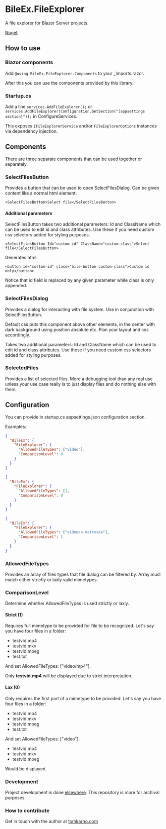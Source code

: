 BileEx.FileExplorer
===================
A file explorer for Blazor Server projects.

[Nuget](https://www.nuget.org/packages/BileEx.FileExplorer/)

## How to use

### Blazor components
Add `@using BileEx.FileExplorer.Components` to your _Imports.razor.

After this you can use the components provided by this library.

### Startup.cs
Add a line `services.AddFileExplorer();` or `services.AddFileExplorer(Configuration.GetSection("[appsettings section]"));` in ConfigureServices.

This exposes `IFileExplorerService` and/or `FileExplorerOptions` instances via dependency injection.

## Components
There are three separate components that can be used together or separately.

### SelectFilesButton
Provides a button that can be used to open SelectFilesDialog. Can be given content like a normal html element.

`<SelectFilesButton>Select file</SelectFilesButton>`

#### Additional parameters
SelectFilesButton takes two additional parameters: Id and ClassName which can be used to edit id and class attributes.
Use these if you need custom css selectors added for styling purposes.

`<SelectFilesButton Id="custom-id" ClassName="custom-class">Select file</SelectFilesButton>`

Generates html:

`<button id="custom-id" class="bile-button custom-class">Custom id only</button>`

Notice that id field is replaced by any given parameter while class is only appended.

### SelectFilesDialog
Provides a dialog for interacting with file system. Use in conjunction with SelectFilesButton.

Default css puts this component above other elements, in the center with dark background using position absolute etc.
Plan your layout and css accordingly.

Takes two additional parameters: Id and ClassName which can be used to edit id and class attributes.
Use these if you need custom css selectors added for styling purposes.

### SelectedFiles
Provides a list of selected files. More a debugging tool than any real use unless your use case really is to just display files and do nothing else with them.

## Configuration
You can provide in startup.cs appsettings.json configuration section.

Examples:

```json
{
  "BileEx": {
    "FileExplorer": {
      "AllowedFileTypes": ["video"],
      "ComparisonLevel": 0
    }
  } 
}
```

```json
{
  "BileEx": {
    "FileExplorer": {
      "AllowedFileTypes": [],
      "ComparisonLevel": 0
    }
  } 
}
```

```json
{
  "BileEx": {
    "FileExplorer": {
      "AllowedFileTypes": ["video/x-matroska"],
      "ComparisonLevel": 1
    }
  } 
}
```
### AllowedFileTypes
Provides an array of files types that file dialog can be filtered by.
Array must match either strictly or laxly valid mimetypes.

### ComparisonLevel
Determine whether AllowedFileTypes is used strictly or laxly.

#### Strict (1)
Requires full mimetype to be provided for file to be recognized.
Let's say you have four files in a folder:

- testvid.mp4
- testvid.mkv
- testvid.mpeg
- test.txt

And set AllowedFileTypes: ["video/mp4"].

Only **testvid.mp4** will be displayed due to strict interpretation.


#### Lax (0)
Only requires the first part of a mimetype to be provided.
Let's say you have four files in a folder:

- testvid.mp4
- testvid.mkv
- testvid.mpeg
- test.txt

And set AllowedFileTypes: ["video"].

- testvid.mp4
- testvid.mkv
- testvid.mpeg

Would be displayed.

### Development
Project development is done [elsewhere](https://git.tomkarho.com/bile/file-explorer). This repository is more for archival purposes.

### How to contribute
Get in touch with the author at [tomkarho.com](https://tomkarho.com/contact)
